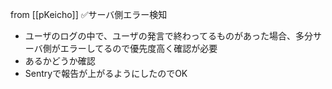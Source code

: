 
from [[pKeicho]]
✅サーバ側エラー検知
- ユーザのログの中で、ユーザの発言で終わってるものがあった場合、多分サーバ側がエラーしてるので優先度高く確認が必要
- あるかどうか確認
- Sentryで報告が上がるようにしたのでOK